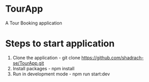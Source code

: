 # TourApp
A Tour Booking application

# Steps to start application
1. Clone the application - git clone https://github.com/shadrach-se/TourApp.git
2. Install packages - npm install
3. Run in development mode - npm run start:dev
